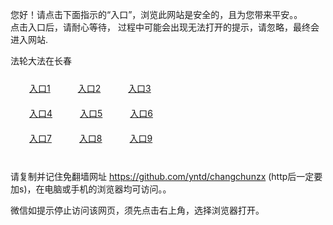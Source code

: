 您好！请点击下面指示的“入口”，浏览此网站是安全的，且为您带来平安。。 <br/>
点击入口后，请耐心等待， 过程中可能会出现无法打开的提示，请忽略，最终会进入网站. </br>

法轮大法在长春<br/>
<div style="padding:10px"><a style="margin:20px" target="_blank" href="https://d280xzk8pl3j27.cloudfront.net/2Qpsp?lcwivxni" id="ccLink1" rel="nofollow">入口1</a> <a target="_blank" style="margin:20px" href="https://d2sor993o8ludc.cloudfront.net/2Qpsp?eqjdghr" id="ccLink2" rel="nofollow">入口2</a> <a style="margin:20px" target="_blank" href="https://d3c5vczmqix4kl.cloudfront.net/2Qpsp?jisohzg" id="ccLink3" rel="nofollow">入口3</a></div>

<div style="padding:10px" ><a style="margin:20px" target="_blank" href="https://d280xzk8pl3j27.cloudfront.net/2Qpsp?lcwivxni" id="ccLink4" rel="nofollow">入口4</a> <a style="margin:20px" href="https://d2sor993o8ludc.cloudfront.net/2Qpsp?eqjdghr" target="_blank" id="ccLink5" rel="nofollow">入口5</a> <a style="margin:20px" href="https://d3c5vczmqix4kl.cloudfront.net/2Qpsp?jisohzg" target="_blank" id="ccLink6" rel="nofollow">入口6</a></div>

<div style="padding:10px"><a style="margin:20px" target="_blank" href="https://d280xzk8pl3j27.cloudfront.net/2Qpsp?lcwivxni" id="ccLink7" rel="nofollow">入口7</a> <a style="margin:20px" href="https://d2sor993o8ludc.cloudfront.net/2Qpsp?eqjdghr" target="_blank" id="ccLink8" rel="nofollow">入口8</a> <a style="margin:20px" target="_blank" href="https://d3c5vczmqix4kl.cloudfront.net/2Qpsp?jisohzg" id="ccLink9" rel="nofollow">入口9</a></div>

<br/>



请复制并记住免翻墙网址 https://github.com/yntd/changchunzx (http后一定要加s)，在电脑或手机的浏览器均可访问。。<br/>

微信如提示停止访问该网页，须先点击右上角，选择浏览器打开。
